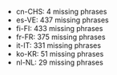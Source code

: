 - cn-CHS: 4 missing phrases
- es-VE: 437 missing phrases
- fi-FI: 433 missing phrases
- fr-FR: 375 missing phrases
- it-IT: 331 missing phrases
- ko-KR: 51 missing phrases
- nl-NL: 29 missing phrases
